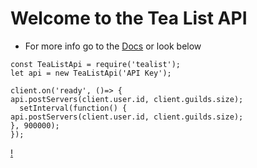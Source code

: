 Welcome to the Tea List API
=================

- For more info go to the [Docs](https://tea-list.glitch.me/) or look below 


```
const TeaListApi = require('tealist');
let api = new TeaListApi('API Key');

client.on('ready', ()=> {
api.postServers(client.user.id, client.guilds.size);
  setInterval(function() {
api.postServers(client.user.id, client.guilds.size);
}, 900000);
});
```

[!](https://nodei.co/npm/tealist/)
